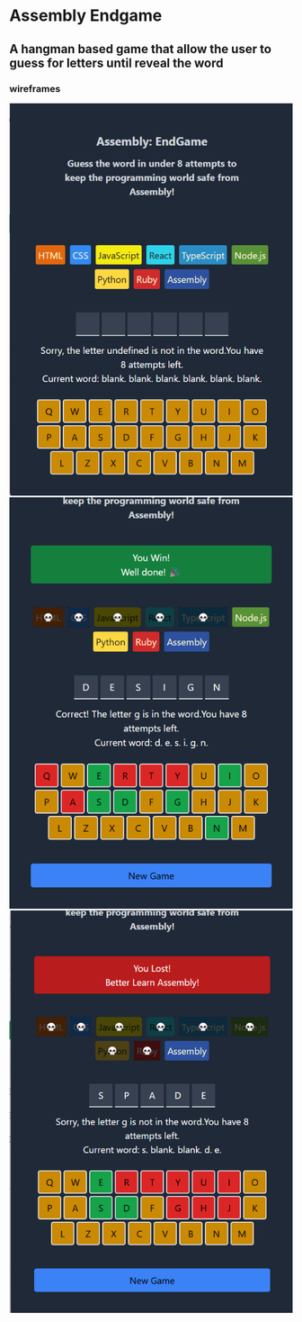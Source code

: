 # Assembly Endgame

## A hangman based game that allow the user to guess for letters until reveal the word  

### wireframes
![main](./src/assets/main.png)
![win the game](./src/assets/win.png)
![lost the game](./src/assets/lost.png)
